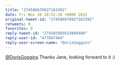 ```yaml
---
title: "274586678927163392"
date: Fri Nov 30 18:52:20 +0000 2012
original-tweet-id: "274586678927163392"
retweets: 0
favorites: 0
reply-tweet-id: "274585985633894400"
reply-user-id: "477847464"
reply-user-screen-name: "DorisGoggins"
---
```

<a href="https://twitter.com/DorisGoggins">@DorisGoggins</a> Thanks Jane, looking forward to it :)
